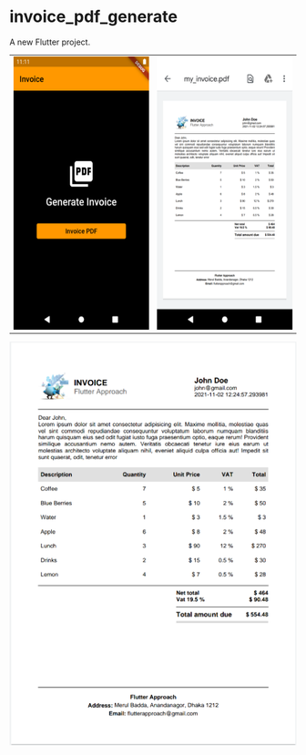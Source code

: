 # invoice_pdf_generate

A new Flutter project.

<table>
  <tr>
    <td><img src="sample-1.png" width=270 height=480></td>
    <td><img src="sample-2.png" width=270 height=480></td>
  </tr>
 </table>

 ![Sample UI](/invoice.png)

